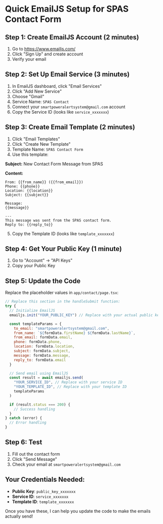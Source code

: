 # Quick EmailJS Setup for SPAS Contact Form

## Step 1: Create EmailJS Account (2 minutes)
1. Go to https://www.emailjs.com/
2. Click "Sign Up" and create account
3. Verify your email

## Step 2: Set Up Email Service (3 minutes)
1. In EmailJS dashboard, click "Email Services"
2. Click "Add New Service"
3. Choose "Gmail"
4. Service Name: `SPAS Contact`
5. Connect your `smartpoweralertsystem@gmail.com` account
6. Copy the Service ID (looks like `service_xxxxxxx`)

## Step 3: Create Email Template (2 minutes)
1. Click "Email Templates"
2. Click "Create New Template"
3. Template Name: `SPAS Contact Form`
4. Use this template:

**Subject:** New Contact Form Message from SPAS

**Content:**
```
From: {{from_name}} ({{from_email}})
Phone: {{phone}}
Location: {{location}}
Subject: {{subject}}

Message:
{{message}}

---
This message was sent from the SPAS contact form.
Reply to: {{reply_to}}
```

5. Copy the Template ID (looks like `template_xxxxxxx`)

## Step 4: Get Your Public Key (1 minute)
1. Go to "Account" → "API Keys"
2. Copy your Public Key

## Step 5: Update the Code
Replace the placeholder values in `app/contact/page.tsx`:

```javascript
// Replace this section in the handleSubmit function:
try {
  // Initialize EmailJS
  emailjs.init("YOUR_PUBLIC_KEY") // Replace with your actual public key

  const templateParams = {
    to_email: "smartpoweralertsystem@gmail.com",
    from_name: `${formData.firstName} ${formData.lastName}`,
    from_email: formData.email,
    phone: formData.phone,
    location: formData.location,
    subject: formData.subject,
    message: formData.message,
    reply_to: formData.email
  }

  // Send email using EmailJS
  const result = await emailjs.send(
    "YOUR_SERVICE_ID", // Replace with your service ID
    "YOUR_TEMPLATE_ID", // Replace with your template ID
    templateParams
  )

  if (result.status === 200) {
    // Success handling
  }
} catch (error) {
  // Error handling
}
```

## Step 6: Test
1. Fill out the contact form
2. Click "Send Message"
3. Check your email at `smartpoweralertsystem@gmail.com`

## Your Credentials Needed:
- **Public Key**: `public_key_xxxxxxx`
- **Service ID**: `service_xxxxxxx`
- **Template ID**: `template_xxxxxxx`

Once you have these, I can help you update the code to make the emails actually send! 